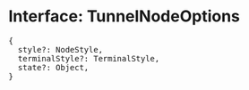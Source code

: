 # Interface: TunnelNodeOptions

<pre>
{
  style?: <Ref to="./node-style">NodeStyle</Ref>,
  terminalStyle?: <Ref to="./terminal-style">TerminalStyle</Ref>,
  state?: Object,
}
</pre>

<script setup>
import Ref from '../../../../../components/api/Ref.vue';
</script>
